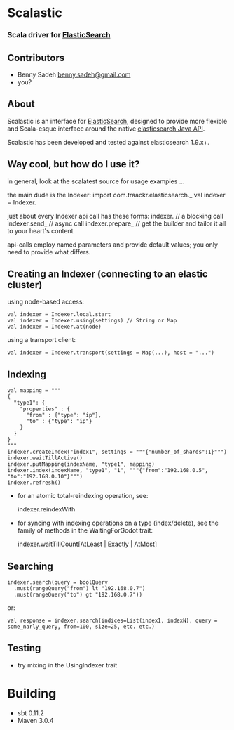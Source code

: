 # Scalastic 
### Scala driver for [ElasticSearch](http://www.elasticsearch.org)

Contributors
---
* Benny Sadeh <benny.sadeh@gmail.com> 
* you?

About
---
Scalastic is an interface for [ElasticSearch](http://www.elasticsearch.org), designed to provide more flexible and Scala-esque interface around the native [elasticsearch Java API](http://www.elasticsearch.org/guide/reference/java-api/).

Scalastic has been developed and tested against elasticsearch 1.9.x+.


Way cool, but how do I use it?
---
in general, look at the scalatest source for usage examples ...

the main dude is the Indexer:
	import com.traackr.elasticsearch._
	val indexer = Indexer.<some creation method>

just about every Indexer api call has these forms:
	indexer.<api-call>			// a blocking call
	indexer.send_<api-call>		// async call
	indexer.prepare_<api-call>	// get the builder and tailor it all to your heart's content

api-calls employ named parameters and provide default values;
you only need to provide what differs.


## Creating an Indexer (connecting to an elastic cluster)
using node-based access:

	val indexer = Indexer.local.start
	val indexer = Indexer.using(settings) // String or Map
	val indexer = Indexer.at(node)

using a transport client:

	val indexer = Indexer.transport(settings = Map(...), host = "...")

## Indexing
    val mapping = """
    {
	  "type1": {
	    "properties" : {
		  "from" : {"type": "ip"},
    	  "to" : {"type": "ip"}		
	    }
	  }
    }
    """
    indexer.createIndex("index1", settings = """{"number_of_shards":1}""")
    indexer.waitTillActive()
    indexer.putMapping(indexName, "type1", mapping)
    indexer.index(indexName, "type1", "1", """{"from":"192.168.0.5", "to":"192.168.0.10"}""")
    indexer.refresh()

* for an atomic total-reindexing operation, see:

	indexer.reindexWith

* for syncing with indexing operations on a type (index/delete), see the family of methods in the WaitingForGodot trait:

	indexer.waitTillCount[AtLeast | Exactly | AtMost]

## Searching
    indexer.search(query = boolQuery
      .must(rangeQuery("from") lt "192.168.0.7")
      .must(rangeQuery("to") gt "192.168.0.7"))
or:

    val response = indexer.search(indices=List(index1, indexN), query = some_narly_query, from=100, size=25, etc. etc.)

## Testing
* try mixing in the UsingIndexer trait

# Building
* sbt 0.11.2
* Maven 3.0.4

